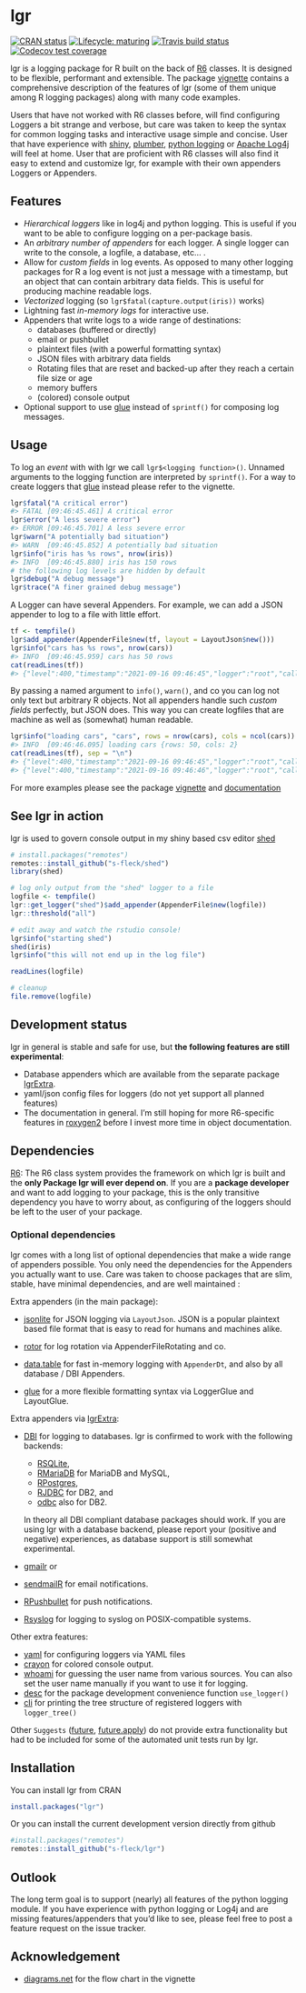 
<!-- README.md is generated from README.Rmd. Please edit that file -->

# lgr

[![CRAN
status](https://www.r-pkg.org/badges/version/lgr)](https://cran.r-project.org/package=lgr)
[![Lifecycle:
maturing](https://img.shields.io/badge/lifecycle-maturing-blue.svg)](https://lifecycle.r-lib.org/articles/stages.html)
[![Travis build
status](https://travis-ci.com/s-fleck/lgr.svg?branch=master)](https://app.travis-ci.com/github/s-fleck/lgr)
[![Codecov test
coverage](https://codecov.io/gh/s-fleck/lgr/branch/master/graph/badge.svg)](https://codecov.io/gh/s-fleck/lgr?branch=master)

lgr is a logging package for R built on the back of
[R6](https://github.com/r-lib/R6) classes. It is designed to be
flexible, performant and extensible. The package
[vignette](https://s-fleck.github.io/lgr/articles/lgr.html) contains a
comprehensive description of the features of lgr (some of them unique
among R logging packages) along with many code examples.

Users that have not worked with R6 classes before, will find configuring
Loggers a bit strange and verbose, but care was taken to keep the syntax
for common logging tasks and interactive usage simple and concise. User
that have experience with [shiny](https://github.com/rstudio/shiny),
[plumber](https://github.com/rstudio/plumber), [python
logging](https://docs.python.org/3/library/logging.html) or [Apache
Log4j](https://logging.apache.org/log4j/2.x/) will feel at home. User
that are proficient with R6 classes will also find it easy to extend and
customize lgr, for example with their own appenders Loggers or
Appenders.

## Features

-   *Hierarchical loggers* like in log4j and python logging. This is
    useful if you want to be able to configure logging on a per-package
    basis.
-   An *arbitrary number of appenders* for each logger. A single logger
    can write to the console, a logfile, a database, etc… .
-   Allow for *custom fields* in log events. As opposed to many other
    logging packages for R a log event is not just a message with a
    timestamp, but an object that can contain arbitrary data fields.
    This is useful for producing machine readable logs.
-   *Vectorized* logging (so `lgr$fatal(capture.output(iris))` works)
-   Lightning fast *in-memory logs* for interactive use.
-   Appenders that write logs to a wide range of destinations:
    -   databases (buffered or directly)
    -   email or pushbullet
    -   plaintext files (with a powerful formatting syntax)
    -   JSON files with arbitrary data fields
    -   Rotating files that are reset and backed-up after they reach a
        certain file size or age
    -   memory buffers
    -   (colored) console output
-   Optional support to use [glue](https://glue.tidyverse.org/) instead
    of `sprintf()` for composing log messages.

## Usage

To log an *event* with with lgr we call `lgr$<logging function>()`.
Unnamed arguments to the logging function are interpreted by
`sprintf()`. For a way to create loggers that
[glue](https://glue.tidyverse.org/) instead please refer to the
vignette.

``` r
lgr$fatal("A critical error")
#> FATAL [09:46:45.461] A critical error
lgr$error("A less severe error")
#> ERROR [09:46:45.701] A less severe error
lgr$warn("A potentially bad situation")
#> WARN  [09:46:45.852] A potentially bad situation
lgr$info("iris has %s rows", nrow(iris))
#> INFO  [09:46:45.880] iris has 150 rows
# the following log levels are hidden by default
lgr$debug("A debug message")
lgr$trace("A finer grained debug message")
```

A Logger can have several Appenders. For example, we can add a JSON
appender to log to a file with little effort.

``` r
tf <- tempfile()
lgr$add_appender(AppenderFile$new(tf, layout = LayoutJson$new()))
lgr$info("cars has %s rows", nrow(cars))
#> INFO  [09:46:45.959] cars has 50 rows
cat(readLines(tf))
#> {"level":400,"timestamp":"2021-09-16 09:46:45","logger":"root","caller":"eval","msg":"cars has 50 rows"}
```

By passing a named argument to `info()`, `warn()`, and co you can log
not only text but arbitrary R objects. Not all appenders handle such
*custom fields* perfectly, but JSON does. This way you can create
logfiles that are machine as well as (somewhat) human readable.

``` r
lgr$info("loading cars", "cars", rows = nrow(cars), cols = ncol(cars))
#> INFO  [09:46:46.095] loading cars {rows: 50, cols: 2}
cat(readLines(tf), sep = "\n")
#> {"level":400,"timestamp":"2021-09-16 09:46:45","logger":"root","caller":"eval","msg":"cars has 50 rows"}
#> {"level":400,"timestamp":"2021-09-16 09:46:46","logger":"root","caller":"eval","msg":"loading cars","rows":50,"cols":2}
```

For more examples please see the package
[vignette](https://s-fleck.github.io/lgr/articles/lgr.html) and
[documentation](https://s-fleck.github.io/lgr/)

## See lgr in action

lgr is used to govern console output in my shiny based csv editor
[shed](https://github.com/s-fleck/shed)

``` r
# install.packages("remotes")
remotes::install_github("s-fleck/shed")
library(shed)

# log only output from the "shed" logger to a file
logfile <- tempfile()
lgr::get_logger("shed")$add_appender(AppenderFile$new(logfile))
lgr::threshold("all")

# edit away and watch the rstudio console!
lgr$info("starting shed")
shed(iris)  
lgr$info("this will not end up in the log file")

readLines(logfile)

# cleanup
file.remove(logfile)
```

## Development status

lgr in general is stable and safe for use, but **the following features
are still experimental**:

-   Database appenders which are available from the separate package
    [lgrExtra](https://github.com/s-fleck/lgrExtra).
-   yaml/json config files for loggers (do not yet support all planned
    features)
-   The documentation in general. I’m still hoping for more R6-specific
    features in [roxygen2](https://github.com/r-lib/roxygen2) before I
    invest more time in object documentation.

## Dependencies

[R6](https://github.com/r-lib/R6): The R6 class system provides the
framework on which lgr is built and the **only Package lgr will ever
depend on**. If you are a **package developer** and want to add logging
to your package, this is the only transitive dependency you have to
worry about, as configuring of the loggers should be left to the user of
your package.

### Optional dependencies

lgr comes with a long list of optional dependencies that make a wide
range of appenders possible. You only need the dependencies for the
Appenders you actually want to use. Care was taken to choose packages
that are slim, stable, have minimal dependencies, and are well
maintained :

Extra appenders (in the main package):

-   [jsonlite](https://github.com/jeroen/jsonlite) for JSON logging via
    `LayoutJson`. JSON is a popular plaintext based file format that is
    easy to read for humans and machines alike.

-   [rotor](https://github.com/s-fleck/rotor) for log rotation via
    AppenderFileRotating and co.

-   [data.table](https://github.com/Rdatatable/) for fast in-memory
    logging with `AppenderDt`, and also by all database / DBI Appenders.

-   [glue](https://glue.tidyverse.org/) for a more flexible formatting
    syntax via LoggerGlue and LayoutGlue.

Extra appenders via [lgrExtra](https://github.com/s-fleck/lgrExtra):

-   [DBI](https://github.com/r-dbi/DBI) for logging to databases. lgr is
    confirmed to work with the following backends:

    -   [RSQLite](https://github.com/r-dbi/RSQLite),
    -   [RMariaDB](https://github.com/r-dbi/RMariaDB) for MariaDB and
        MySQL,
    -   [RPostgres](https://cran.r-project.org/package=RPostgres),
    -   [RJDBC](https://github.com/s-u/RJDBC) for DB2, and
    -   [odbc](https://github.com/r-dbi/odbc) also for DB2.

    In theory all DBI compliant database packages should work. If you
    are using lgr with a database backend, please report your (positive
    and negative) experiences, as database support is still somewhat
    experimental.

-   [gmailr](https://cran.r-project.org/package=gmailr) or

-   [sendmailR](https://cran.r-project.org/package=sendmailR) for email
    notifications.

-   [RPushbullet](https://github.com/eddelbuettel/rpushbullet) for push
    notifications.

-   [Rsyslog](https://cran.r-project.org/package=rsyslog) for logging to
    syslog on POSIX-compatible systems.

Other extra features:

-   [yaml](https://CRAN.R-project.org/package=yaml) for configuring
    loggers via YAML files  
-   [crayon](https://github.com/r-lib/crayon) for colored console
    output.  
-   [whoami](https://github.com/r-lib/whoami/blob/master/DESCRIPTION)
    for guessing the user name from various sources. You can also set
    the user name manually if you want to use it for logging.
-   [desc](https://CRAN.R-project.org/package=desc) for the package
    development convenience function `use_logger()`
-   [cli](https://CRAN.R-project.org/package=cli) for printing the tree
    structure of registered loggers with `logger_tree()`

Other `Suggests` ([future](https://CRAN.R-project.org/package=future),
[future.apply](https://CRAN.R-project.org/package=future.apply)) do not
provide extra functionality but had to be included for some of the
automated unit tests run by lgr.

## Installation

You can install lgr from CRAN

``` r
install.packages("lgr")
```

Or you can install the current development version directly from github

``` r
#install.packages("remotes")
remotes::install_github("s-fleck/lgr")
```

## Outlook

The long term goal is to support (nearly) all features of the python
logging module. If you have experience with python logging or Log4j and
are missing features/appenders that you’d like to see, please feel free
to post a feature request on the issue tracker.

## Acknowledgement

-   [diagrams.net](https://app.diagrams.net/) for the flow chart in the
    vignette
